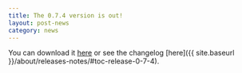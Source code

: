 ```yaml
---
title: The 0.7.4 version is out!
layout: post-news
category: news
---
```


You can download it [here](https://github.com/jbox-web/redmine_git_hosting/releases/tag/0.7.4) or see the changelog [here]({{ site.baseurl }}/about/releases-notes/#toc-release-0-7-4).
